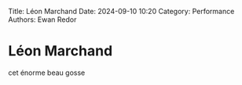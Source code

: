 Title: Léon Marchand
Date: 2024-09-10 10:20
Category: Performance
Authors: Ewan Redor

# Léon Marchand

cet énorme beau gosse